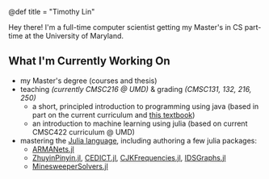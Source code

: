 @def title = "Timothy Lin"

Hey there! I'm a full-time computer scientist getting my 
Master's in CS part-time at the University of Maryland.

## What I'm Currently Working On
* my Master's degree (courses and thesis)
* teaching  *(currently CMSC216 @ UMD)* & grading *(CMSC131, 132, 216, 250)*
  * a short, principled introduction to programming using java (based in part on the current curriculum and [this textbook](http://math.hws.edu/javanotes/))
  * an introduction to machine learning using julia (based on current CMSC422 curriculum @ UMD)
* mastering the [Julia language](https://julialang.org/), including authoring a few julia packages:
  * [ARMANets.jl](https://github.com/tmthyln/ARMANets.jl)
  * [ZhuyinPinyin.jl](https://github.com/tmthyln/ZhuyinPinyin.jl),
    [CEDICT.jl](https://github.com/tmthyln/CEDICT.jl),
    [CJKFrequencies.jl](https://github.com/tmthyln/CJKFrequencies.jl), 
    [IDSGraphs.jl](https://github.com/tmthyln/IDSGraphs.jl)
  * [MinesweeperSolvers.jl](https://github.com/tmthyln/MinesweeperSolvers.jl)

